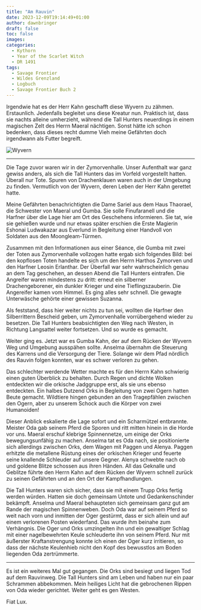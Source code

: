 ```yaml
---
title: "Am Rauvin"
date: 2023-12-09T19:14:49+01:00
author: dawnbringer
draft: false
toc: false
images:
categories:
  - Kythorn
  - Year of the Scarlet Witch
  - DR 1491
tags: 
  - Savage Frontier
  - Wildes Grenzland
  - Logbuch
  - Savage Frontier Buch 2
---
```


Irgendwie hat es der Herr Kahn geschafft diese Wyvern zu zähmen. Erstaunlich. Jedenfalls begleitet uns diese Kreatur nun. Praktisch ist, dass sie nachts alleine umherzieht, während die Tall Hunters neuerdings in einem magischen Zelt des Herrn Maeral nächtigen. Sonst hätte ich schon bedenken, dass dieses recht dumme Vieh meine Gefährten doch irgendwann als Futter begreift.

![Wyvern](https://www.dndbeyond.com/avatars/thumbnails/30836/518/1000/1000/638063938742199028.png)
 
---
 
Die Tage zuvor waren wir in der Zymorvenhalle. Unser Aufenthalt war ganz gewiss anders, als sich die Tall Hunters das im Vorfeld vorgestellt hatten. Überall nur Tote. Spuren von Drachenklauen waren auch in der Umgebung zu finden. Vermutlich von der Wyvern, deren Leben der Herr Kahn gerettet hatte.
 
Meine Gefährten benachrichtigten die Dame Sariel aus dem Haus Thaorael, die Schwester von Maeral und Gumba. Sie solle Finufaranell und die Harfner über die Lage hier am Ort des Geschehens informieren. Sie tat, wie sie gehießen wurde und nur etwas später erschien die Erste Magierin Eshonai Ludwakazar aus Everlund in Begleitung einer Handvoll von Soldaten aus den Moongleam-Türmen.
 
Zusammen mit den Informationen aus einer Séance, die Gumba mit zwei der Toten aus Zymorvenhalle vollzogen hatte ergab sich folgendes Bild: bei den kopflosen Toten handelte es sich um den Herrn Harthos Zymorven und den Harfner Leosin Erlanthar. Der Überfall war sehr wahrscheinlich genau an dem Tag geschehen, an dessen Abend die Tall Hunters eintrafen. Die Angreifer waren mindestens zu dritt: erneut ein silberner Drachengeborener, ein dunkler Krieger und eine Tieflingszauberin.  Die Angereifer kamen vom Himmel. Es ging alles sehr schnell. Die gewagte Unterwäsche gehörte einer gewissen Suzanna.
 
Als feststand, dass hier weiter nichts zu tun sei, wollten die Harfner den Silberrittern Bescheid geben, um Zymorvenhalle vorrübergehend wieder zu besetzen. Die Tall Hunters beabsichtigten den Weg nach Westen, in Richtung Langsattel weiter fortsetzen. Und so wurde es gemacht.
 
Weiter ging es. Jetzt war es Gumba Kahn, der auf dem Rücken der Wyvern Weg und Umgebung ausspähen sollte. Anselma übernahm die Steuerung des Karrens und die Versorgung der Tiere. Solange wir dem Pfad nördlich des Rauvin folgen konnten, war es schwer verloren zu gehen.
 
Das schlechter werdende Wetter machte es für den Herrn Kahn schwierig einen guten Überblick zu behalten. Durch Regen und dichte Wolken entdeckten wir die orkische Jadggruppe erst, als sie uns ebenso entdeckten. Ein halbes Dutzend Orks in Begleitung von zwei Ogern hatten Beute gemacht. Wildtiere hingen gebunden an den Tragepfählen zwischen den Ogern, aber zu unserem Schock auch die Körper von zwei Humanoiden! 
 
Dieser Anblick eskalierte die Lage sofort und ein Scharmützel entbrannte. Meister Oda gab seinem Pferd die Sporen und ritt mitten hinein in die Horde vor uns. Maeral erschuf klebrige Spinnennetze, um einige der Orks bewegungsunfähig zu machen. Anselma tat es Oda nach, sie positionierte sich allerdings zwischen Orks, dem Wagen mit Paggen und Alenya. Paggen erhitzte die metallene Rüstung eines der orkischen Krieger und feuerte seine knallende Schleuder auf unsere Gegner. Alenya schwebte nach ob und goldene Blitze schossen aus ihren Händen. All das Geknalle und Geblitze führte den Herrn Kahn auf dem Rücken der Wyvern schnell zurück zu seinen Gefährten und an den Ort der Kampfhandlungen.
 
Die Tall Hunters waren sich sicher, dass sie mit einem Trupp Orks fertig werden würden. Hatten sie doch gemeinsam Untote und Gedankenschinder bekämpft. Anselma und Maeral behaupteten sich gemeinsam ganz gut am Rande der magischen Spinnenweben. Doch Oda war auf seinem Pferd so weit nach vorn und inmitten der Oger gestürmt, dass er sich allein und auf einem verlorenen Posten wiederfand. Das wurde ihm beinahe zum Verhängnis. Die Oger und Orks umzingelten ihn und ein gewaltiger Schlag mit einer nagelbewehrten Keule schleuderte ihn von seinem Pferd. Nur mit äußerster Kraftanstrengung konnte ich einen der Oger kurz irritieren, so dass der nächste Keulenhieb nicht den Kopf des bewusstlos am Boden liegenden Oda zertrümmerte.
 
---
 
Es ist ein weiteres Mal gut gegangen. Die Orks sind besiegt und liegen Tod auf dem Rauvinweg. Die Tall Hunters sind am Leben und haben nur ein paar Schrammen abbekommen. Mein heiliges Licht hat die gebrochenen Rippen von Oda wieder gerichtet. Weiter geht es gen Westen.
 
Fiat Lux.
